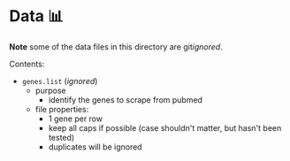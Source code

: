 # Data 📊

**Note** some of the data files in this directory are git*ignored*.

Contents:
- `genes.list` (*ignored*)
  - purpose
    - identify the genes to scrape from pubmed
  - file properties:
    - 1 gene per row
    - keep all caps if possible (case shouldn't matter, but hasn't been tested)
    - duplicates will be ignored


